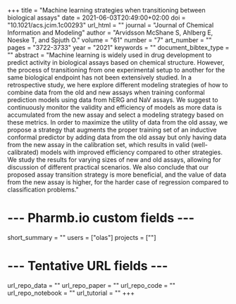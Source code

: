 +++
title = "Machine learning strategies when transitioning between biological assays"
date = 2021-06-03T20:49:00+02:00
doi = "10.1021/acs.jcim.1c00293"
url_html = ""
journal = "Journal of Chemical Information and Modeling"
author = "Arvidsson McShane S, Ahlberg E, Noeske T, and Spjuth O."
volume = "61"
number = "7"
art_number = ""
pages = "3722-3733"
year = "2021"
keywords = ""
document_bibtex_type = ""
abstract = "Machine learning is widely used in drug development to predict activity in biological assays based on chemical structure. However, the process of transitioning from one experimental setup to another for the same biological endpoint has not been extensively studied. In a retrospective study, we here explore different modeling strategies of how to combine data from the old and new assays when training conformal prediction models using data from hERG and NaV assays. We suggest to continuously monitor the validity and efficiency of models as more data is accumulated from the new assay and select a modeling strategy based on these metrics. In order to maximize the utility of data from the old assay, we propose a strategy that augments the proper training set of an inductive conformal predictor by adding data from the old assay but only having data from the new assay in the calibration set, which results in valid (well-calibrated) models with improved efficiency compared to other strategies. We study the results for varying sizes of new and old assays, allowing for discussion of different practical scenarios. We also conclude that our proposed assay transition strategy is more beneficial, and the value of data from the new assay is higher, for the harder case of regression compared to classification problems."
# --- Pharmb.io custom fields ---
short_summary = ""
users = ["olas"]
projects = [""]
# --- Tentative URL fields ---
url_repo_data = ""
url_repo_paper = ""
url_repo_code = ""
url_repo_notebook = ""
url_tutorial = ""
+++
